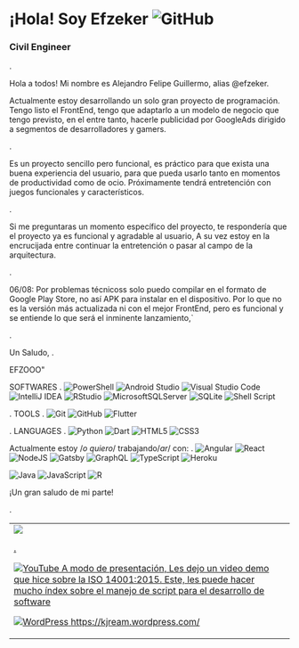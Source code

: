 # ¡Hola! Soy Efzeker ![GitHub](https://img.shields.io/badge/github-%23121011.svg?style=for-the-badge&logo=github&logoColor=white)
### Civil Engineer



.


Hola a todos! Mi nombre es Alejandro Felipe Guillermo, alias @efzeker.

Actualmente estoy desarrollando un solo gran proyecto de programación. Tengo listo el FrontEnd, tengo que adaptarlo a un modelo de negocio que tengo previsto, en el entre tanto, hacerle publicidad por GoogleAds dirigido a segmentos de desarrolladores y gamers.

.

Es un proyecto sencillo pero funcional, es práctico para que exista una buena experiencia del usuario, para que pueda usarlo tanto en momentos de productividad como de ocio. Próximamente tendrá entretención con juegos funcionales y característicos.

.

Si me preguntaras un momento específico del proyecto, te respondería que el proyecto ya es funcional y agradable al usuario, A su vez estoy en la encrucijada entre continuar la entretención o pasar al campo de la arquitectura.

.

06/08: Por problemas técnicoss solo puedo compilar en el formato de Google Play Store, no así APK para instalar en el dispositivo. Por lo que no es la versión más actualizada ni con el mejor FrontEnd, pero es funcional y se entiende lo que será el inminente lanzamiento,`

.

Un Saludo,
.

EFZOOO"

SOFTWARES
.
![PowerShell](https://img.shields.io/badge/PowerShell-%235391FE.svg?style=for-the-badge&logo=powershell&logoColor=white)
![Android Studio](https://img.shields.io/badge/android%20studio-346ac1?style=for-the-badge&logo=android%20studio&logoColor=white)
![Visual Studio Code](https://img.shields.io/badge/Visual%20Studio%20Code-0078d7.svg?style=for-the-badge&logo=visual-studio-code&logoColor=white)
![IntelliJ IDEA](https://img.shields.io/badge/IntelliJIDEA-000000.svg?style=for-the-badge&logo=intellij-idea&logoColor=white)
![RStudio](https://img.shields.io/badge/RStudio-4285F4?style=for-the-badge&logo=rstudio&logoColor=white)
![MicrosoftSQLServer](https://img.shields.io/badge/Microsoft%20SQL%20Server-CC2927?style=for-the-badge&logo=microsoft%20sql%20server&logoColor=white)
![SQLite](https://img.shields.io/badge/sqlite-%2307405e.svg?style=for-the-badge&logo=sqlite&logoColor=white)
![Shell Script](https://img.shields.io/badge/shell_script-%23121011.svg?style=for-the-badge&logo=gnu-bash&logoColor=white)

.
TOOLS
.
![Git](https://img.shields.io/badge/git-%23F05033.svg?style=for-the-badge&logo=git&logoColor=white)
![GitHub](https://img.shields.io/badge/github-%23121011.svg?style=for-the-badge&logo=github&logoColor=white)
![Flutter](https://img.shields.io/badge/Flutter-%2302569B.svg?style=for-the-badge&logo=Flutter&logoColor=white)

.
LANGUAGES
.
![Python](https://img.shields.io/badge/python-3670A0?style=for-the-badge&logo=python&logoColor=ffdd54)
![Dart](https://img.shields.io/badge/dart-%230175C2.svg?style=for-the-badge&logo=dart&logoColor=white)
![HTML5](https://img.shields.io/badge/html5-%23E34F26.svg?style=for-the-badge&logo=html5&logoColor=white)
![CSS3](https://img.shields.io/badge/css3-%231572B6.svg?style=for-the-badge&logo=css3&logoColor=white)
 
  
  

Actualmente estoy /*o quiero*/ trabajando/*ar*/ con:
.
![Angular](https://img.shields.io/badge/angular-%23DD0031.svg?style=for-the-badge&logo=angular&logoColor=white)
![React](https://img.shields.io/badge/react-%2320232a.svg?style=for-the-badge&logo=react&logoColor=%2361DAFB)
![NodeJS](https://img.shields.io/badge/node.js-6DA55F?style=for-the-badge&logo=node.js&logoColor=white)
![Gatsby](https://img.shields.io/badge/Gatsby-%23663399.svg?style=for-the-badge&logo=gatsby&logoColor=white)
![GraphQL](https://img.shields.io/badge/-GraphQL-E10098?style=for-the-badge&logo=graphql&logoColor=white)
![TypeScript](https://img.shields.io/badge/typescript-%23007ACC.svg?style=for-the-badge&logo=typescript&logoColor=white)
![Heroku](https://img.shields.io/badge/heroku-%23430098.svg?style=for-the-badge&logo=heroku&logoColor=white)

![Java](https://img.shields.io/badge/java-%23ED8B00.svg?style=for-the-badge&logo=openjdk&logoColor=white)
![JavaScript](https://img.shields.io/badge/javascript-%23323330.svg?style=for-the-badge&logo=javascript&logoColor=%23F7DF1E)
![R](https://img.shields.io/badge/r-%23276DC3.svg?style=for-the-badge&logo=r&logoColor=white)


¡Un gran saludo de mi parte!



.



<table style="width:100%">
<tr>
<td>
<a href="https://youtu.be/ay1lwfjIGgM?si=H2Rd1cnMQHrbhtyr">
<img src="https://ibb.co/DQ81Lpm#google_vignette">

.

![YouTube](https://img.shields.io/badge/YouTube-%23FF0000.svg?style=for-the-badge&logo=YouTube&logoColor=white) A modo de presentación, Les dejo un video demo que hice sobre la ISO 14001:2015.
Este, les puede hacer mucho índex sobre el manejo de script para el desarrollo de software

![WordPress](https://img.shields.io/badge/WordPress-%23117AC9.svg?style=for-the-badge&logo=WordPress&logoColor=white) https://kjream.wordpress.com/
